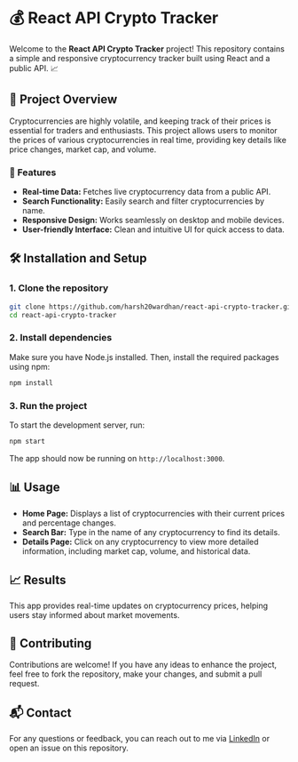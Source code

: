# 💰 React API Crypto Tracker

Welcome to the **React API Crypto Tracker** project! This repository contains a simple and responsive cryptocurrency tracker built using React and a public API. 📈

## 🚀 Project Overview

Cryptocurrencies are highly volatile, and keeping track of their prices is essential for traders and enthusiasts. This project allows users to monitor the prices of various cryptocurrencies in real time, providing key details like price changes, market cap, and volume.

### 🌟 Features

- **Real-time Data:** Fetches live cryptocurrency data from a public API.
- **Search Functionality:** Easily search and filter cryptocurrencies by name.
- **Responsive Design:** Works seamlessly on desktop and mobile devices.
- **User-friendly Interface:** Clean and intuitive UI for quick access to data.

## 🛠️ Installation and Setup

### 1. Clone the repository

```bash
git clone https://github.com/harsh20wardhan/react-api-crypto-tracker.git
cd react-api-crypto-tracker
```

### 2. Install dependencies

Make sure you have Node.js installed. Then, install the required packages using npm:

```bash
npm install
```

### 3. Run the project

To start the development server, run:

```bash
npm start
```

The app should now be running on `http://localhost:3000`.

## 📊 Usage

- **Home Page:** Displays a list of cryptocurrencies with their current prices and percentage changes.
- **Search Bar:** Type in the name of any cryptocurrency to find its details.
- **Details Page:** Click on any cryptocurrency to view more detailed information, including market cap, volume, and historical data.

## 📈 Results

This app provides real-time updates on cryptocurrency prices, helping users stay informed about market movements.

## 🤝 Contributing

Contributions are welcome! If you have any ideas to enhance the project, feel free to fork the repository, make your changes, and submit a pull request.

## 📬 Contact

For any questions or feedback, you can reach out to me via [LinkedIn](https://www.linkedin.com/in/harsh20wardhan/) or open an issue on this repository.
